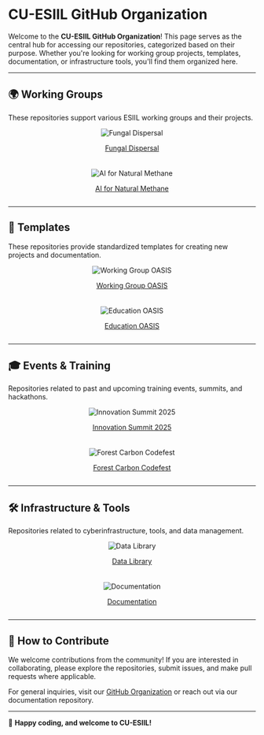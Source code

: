 # CU-ESIIL GitHub Organization

Welcome to the **CU-ESIIL GitHub Organization**! This page serves as the central hub for accessing our repositories, categorized based on their purpose. Whether you're looking for working group projects, templates, documentation, or infrastructure tools, you'll find them organized here.

---

## 🌍 **Working Groups**
These repositories support various ESIIL working groups and their projects.

<div style="display: flex; flex-wrap: wrap; gap: 20px;">
  <div style="flex: 1; min-width: 300px; text-align: center;">
    <img src="https://via.placeholder.com/150" alt="Fungal Dispersal">
    <p><a href="https://github.com/CU-ESIIL/fungal_dispersal">Fungal Dispersal</a></p>
  </div>
  <div style="flex: 1; min-width: 300px; text-align: center;">
    <img src="https://via.placeholder.com/150" alt="AI for Natural Methane">
    <p><a href="https://github.com/CU-ESIIL/AI-for-Natural-Methane">AI for Natural Methane</a></p>
  </div>
</div>

---

## 📄 **Templates**
These repositories provide standardized templates for creating new projects and documentation.

<div style="display: flex; flex-wrap: wrap; gap: 20px;">
  <div style="flex: 1; min-width: 300px; text-align: center;">
    <img src="https://via.placeholder.com/150" alt="Working Group OASIS">
    <p><a href="https://github.com/CU-ESIIL/Working_group_OASIS">Working Group OASIS</a></p>
  </div>
  <div style="flex: 1; min-width: 300px; text-align: center;">
    <img src="https://via.placeholder.com/150" alt="Education OASIS">
    <p><a href="https://github.com/CU-ESIIL/Education_OASIS">Education OASIS</a></p>
  </div>
</div>

---

## 🎓 **Events & Training**
Repositories related to past and upcoming training events, summits, and hackathons.

<div style="display: flex; flex-wrap: wrap; gap: 20px;">
  <div style="flex: 1; min-width: 300px; text-align: center;">
    <img src="https://via.placeholder.com/150" alt="Innovation Summit 2025">
    <p><a href="https://github.com/CU-ESIIL/Innovation-Summit-2025">Innovation Summit 2025</a></p>
  </div>
  <div style="flex: 1; min-width: 300px; text-align: center;">
    <img src="https://via.placeholder.com/150" alt="Forest Carbon Codefest">
    <p><a href="https://github.com/CU-ESIIL/forest-carbon-codefest">Forest Carbon Codefest</a></p>
  </div>
</div>

---

## 🛠️ **Infrastructure & Tools**
Repositories related to cyberinfrastructure, tools, and data management.

<div style="display: flex; flex-wrap: wrap; gap: 20px;">
  <div style="flex: 1; min-width: 300px; text-align: center;">
    <img src="https://via.placeholder.com/150" alt="Data Library">
    <p><a href="https://github.com/CU-ESIIL/data-library">Data Library</a></p>
  </div>
  <div style="flex: 1; min-width: 300px; text-align: center;">
    <img src="https://via.placeholder.com/150" alt="Documentation">
    <p><a href="https://github.com/CU-ESIIL/documentation">Documentation</a></p>
  </div>
</div>

---

## 📢 **How to Contribute**
We welcome contributions from the community! If you are interested in collaborating, please explore the repositories, submit issues, and make pull requests where applicable.

For general inquiries, visit our [GitHub Organization](https://github.com/CU-ESIIL) or reach out via our documentation repository.

---

🚀 **Happy coding, and welcome to CU-ESIIL!**
